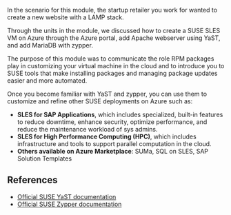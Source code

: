 In the scenario for this module, the startup retailer you work for wanted to create a new website with a LAMP stack.  

Through the units in the module, we discussed how to create a SUSE SLES VM on Azure through the Azure portal, add Apache webserver using YaST, and add MariaDB with zypper.

The purpose of this module was to communicate the role RPM packages play in customizing your virtual machine in the cloud and to introduce you to SUSE tools that make installing packages and managing package updates easier and more automated.  

Once you become familiar with YaST and zypper, you can use them to customize and refine other SUSE deployments on Azure such as:  

- **SLES for SAP Applications**, which includes specialized, built-in features to reduce downtime, enhance security, optimize performance, and reduce the maintenance workload of sys admins.
- **SLES for High Performance Computing (HPC)**, which includes infrastructure and tools to support parallel computation in the cloud.
- **Others available on Azure Marketplace**: SUMa, SQL on SLES, SAP Solution Templates

## References

- [Official SUSE YaST documentation](https://documentation.suse.com/sles/15-SP2/single-html/SLES-admin/#cha-yast-gui)
- [Official SUSE Zypper documentation](https://documentation.suse.com/sles/15-SP2/single-html/SLES-admin/#cha-sw-cl)
